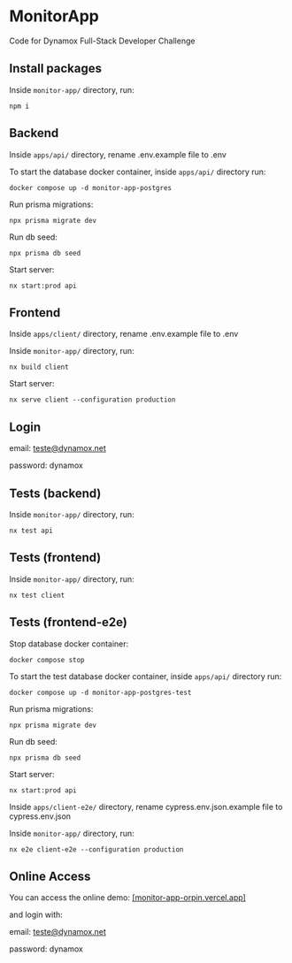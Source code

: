# MonitorApp

Code for Dynamox Full-Stack Developer Challenge

## Install packages

Inside `monitor-app/` directory, run:

```
npm i
```

## Backend

Inside `apps/api/` directory, rename .env.example file to .env

To start the database docker container, inside `apps/api/` directory run:

```
docker compose up -d monitor-app-postgres
```

Run prisma migrations:

```
npx prisma migrate dev
```

Run db seed:

```
npx prisma db seed
```

Start server:

```
nx start:prod api
```

## Frontend

Inside `apps/client/` directory, rename .env.example file to .env

Inside `monitor-app/` directory, run:

```
nx build client
```

Start server:

```
nx serve client --configuration production
```

## Login

email: teste@dynamox.net

password: dynamox

## Tests (backend)

Inside `monitor-app/` directory, run:

```
nx test api
```

## Tests (frontend)

Inside `monitor-app/` directory, run:

```
nx test client
```

## Tests (frontend-e2e)

Stop database docker container:

```
docker compose stop
```

To start the test database docker container, inside `apps/api/` directory run:

```
docker compose up -d monitor-app-postgres-test
```

Run prisma migrations:

```
npx prisma migrate dev
```

Run db seed:

```
npx prisma db seed
```

Start server:

```
nx start:prod api
```

Inside `apps/client-e2e/` directory, rename cypress.env.json.example file to cypress.env.json

Inside `monitor-app/` directory, run:

```
nx e2e client-e2e --configuration production
```

## Online Access

You can access the online demo: <a href="https://monitor-app-orpin.vercel.app/" target="_blank">[monitor-app-orpin.vercel.app]</a>

and login with:

email: teste@dynamox.net

password: dynamox
